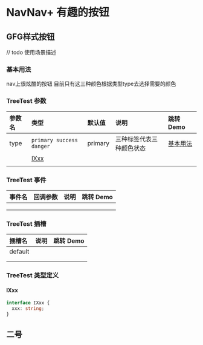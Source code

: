 
# NavNav+ 有趣的按钮
## GFG样式按钮
// todo 使用场景描述

### 基本用法
nav上很炫酷的按钮 目前只有这三种颜色根据类型type去选择需要的颜色

<demo src="./demo-codes/gfg-button.vue" desc="通过 type 改变按钮的颜色"></demo>

### TreeTest 参数

| 参数名 | 类型 | 默认值 | 说明 | 跳转 Demo |
| :---- | :---- | :---- | :---- | :--------- |
|  type    | `primary success danger`   |   primary   |   三种标签代表三种颜色状态   |     [基本用法](#基本用法)      |
|      |   [IXxx](#ixxx)   |      |      |           |
|      |      |      |      |           |

### TreeTest 事件

| 事件名 | 回调参数 | 说明 | 跳转 Demo |
| :---- | :---- | :---- | :--------- |
|      |      |      |           |
|      |      |      |           |
|      |      |      |           |

### TreeTest 插槽

| 插槽名 | 说明 | 跳转 Demo |
| :---- | :---- | :--------- |
|   default   |      |           |
|      |      |           |
|      |      |           |

### TreeTest 类型定义

#### IXxx

```ts
interface IXxx {
  xxx: string;
}
```
## 二号


